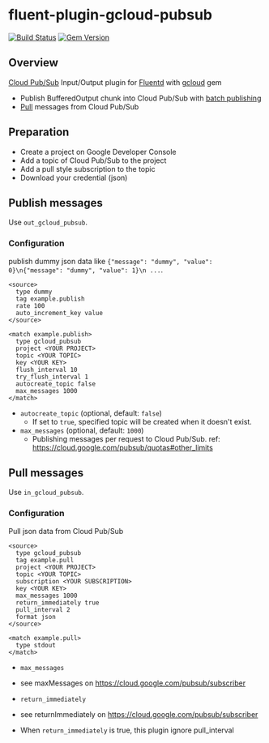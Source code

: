 # fluent-plugin-gcloud-pubsub
[![Build Status](https://travis-ci.org/mdoi/fluent-plugin-gcloud-pubsub.svg?branch=master)](https://travis-ci.org/mdoi/fluent-plugin-gcloud-pubsub)
[![Gem Version](https://badge.fury.io/rb/fluent-plugin-gcloud-pubsub.svg)](http://badge.fury.io/rb/fluent-plugin-gcloud-pubsub)

## Overview
[Cloud Pub/Sub](https://cloud.google.com/pubsub/) Input/Output plugin for [Fluentd](http://www.fluentd.org/) with [gcloud](https://googlecloudplatform.github.io/gcloud-ruby/) gem

- Publish BufferedOutput chunk into Cloud Pub/Sub with [batch publishing](http://googlecloudplatform.github.io/gcloud-ruby/docs/v0.2.0/Gcloud/Pubsub/Topic.html#method-i-publish)
- [Pull](http://googlecloudplatform.github.io/gcloud-ruby/docs/v0.2.0/Gcloud/Pubsub/Subscription.html#method-i-pull) messages from Cloud Pub/Sub

## Preparation
- Create a project on Google Developer Console
- Add a topic of Cloud Pub/Sub to the project
- Add a pull style subscription to the topic
- Download your credential (json) 

## Publish messages

Use `out_gcloud_pubsub`.

### Configuration
publish dummy json data like `{"message": "dummy", "value": 0}\n{"message": "dummy", "value": 1}\n ...`.

```
<source>
  type dummy
  tag example.publish
  rate 100 
  auto_increment_key value
</source>

<match example.publish>
  type gcloud_pubsub
  project <YOUR PROJECT>
  topic <YOUR TOPIC>
  key <YOUR KEY>
  flush_interval 10
  try_flush_interval 1
  autocreate_topic false
  max_messages 1000
</match>
```

- `autocreate_topic` (optional, default: `false`)
  - If set to `true`, specified topic will be created when it doesn't exist.
- `max_messages` (optional, default: `1000`)
  - Publishing messages per request to Cloud Pub/Sub. ref: https://cloud.google.com/pubsub/quotas#other_limits

## Pull messages
Use `in_gcloud_pubsub`.

### Configuration
Pull json data from Cloud Pub/Sub

```
<source>
  type gcloud_pubsub
  tag example.pull
  project <YOUR PROJECT>
  topic <YOUR TOPIC>
  subscription <YOUR SUBSCRIPTION>
  key <YOUR KEY>
  max_messages 1000
  return_immediately true
  pull_interval 2
  format json
</source>

<match example.pull>
  type stdout
</match>
```

- `max_messages`
 - see maxMessages on https://cloud.google.com/pubsub/subscriber

- `return_immediately`
 - see returnImmediately on https://cloud.google.com/pubsub/subscriber
 - When `return_immediately` is true, this plugin ignore pull_interval

